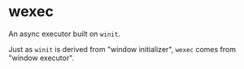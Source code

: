 # wexec
An async executor built on `winit`.

Just as `winit` is derived from "window initializer", `wexec` comes from "window executor".